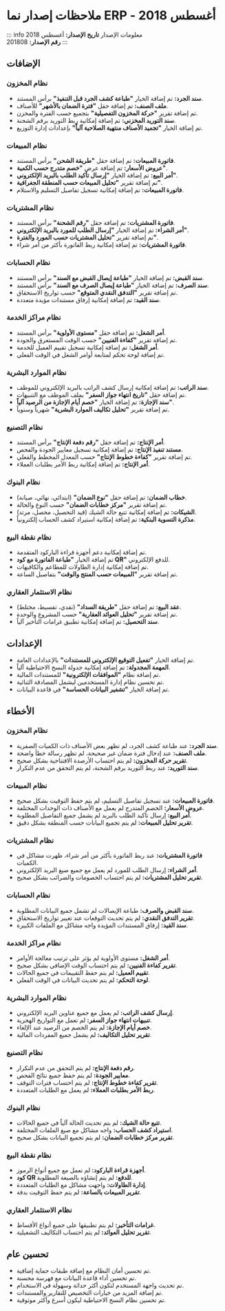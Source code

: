 <rtl>

# ملاحظات إصدار نما ERP - أغسطس 2018

::: info معلومات الإصدار
**تاريخ الإصدار:** أغسطس 2018  
**رقم الإصدار:** 201808
:::

## الإضافات

### نظام المخزون
- **سند الجرد:** تم إضافة الخيار **"طباعة كشف الجرد قبل التنفيذ"** برأس المستند.
- **ملف الصنف:** تم إضافة حقل **"فترة الضمان بالأشهر"** للأصناف.
- تم إضافة تقرير **"حركة المخزون التفصيلية"** بتجميع حسب الفترة والمخزن.
- **سند التوريد المخزني:** تم إضافة إمكانية ربط التوريد برقم الشحنة.
- تم إضافة الخيار **"تجميد الأصناف منتهية الصلاحية آلياً"** بإعدادات إدارة التوزيع.

### نظام المبيعات
- **فاتورة المبيعات:** تم إضافة حقل **"طريقة الشحن"** برأس المستند.
- **عروض الأسعار:** تم إضافة عرض **"خصم متدرج حسب الكمية"**.
- **أمر البيع:** تم إضافة الخيار **"إرسال تأكيد الطلب بالبريد الإلكتروني"**.
- تم إضافة تقرير **"تحليل المبيعات حسب المنطقة الجغرافية"**.
- **فاتورة المبيعات:** تم إضافة إمكانية تسجيل تفاصيل التسليم والاستلام.

### نظام المشتريات
- **فاتورة المشتريات:** تم إضافة حقل **"رقم الشحنة"** برأس المستند.
- **أمر الشراء:** تم إضافة الخيار **"إرسال الطلب للمورد بالبريد الإلكتروني"**.
- تم إضافة تقرير **"تحليل المشتريات حسب المورد والفترة"**.
- **فاتورة المشتريات:** تم إضافة إمكانية ربط الفاتورة بأكثر من أمر شراء.

### نظام الحسابات
- **سند القبض:** تم إضافة الخيار **"طباعة إيصال القبض مع السند"** برأس المستند.
- **سند الصرف:** تم إضافة الخيار **"طباعة إيصال الصرف مع السند"** برأس المستند.
- تم إضافة تقرير **"التدفق النقدي المتوقع"** حسب تواريخ الاستحقاق.
- **سند القيد:** تم إضافة إمكانية إرفاق مستندات مؤيدة متعددة.

### نظام مراكز الخدمة
- **أمر الشغل:** تم إضافة حقل **"مستوى الأولوية"** برأس المستند.
- تم إضافة تقرير **"كفاءة الفنيين"** حسب الوقت المستغرق والجودة.
- **أمر الشغل:** تم إضافة إمكانية تسجيل تقييم العميل للخدمة.
- تم إضافة لوحة تحكم لمتابعة أوامر الشغل في الوقت الفعلي.

### نظام الموارد البشرية
- **سند الراتب:** تم إضافة إمكانية إرسال كشف الراتب بالبريد الإلكتروني للموظف.
- تم إضافة حقل **"تاريخ انتهاء جواز السفر"** بملف الموظف مع التنبيهات.
- **سند الإجازة:** تم إضافة الخيار **"خصم أيام الإجازة من الرصيد آلياً"**.
- تم إضافة تقرير **"تحليل تكاليف الموارد البشرية"** شهرياً وسنوياً.

### نظام التصنيع
- **أمر الإنتاج:** تم إضافة حقل **"رقم دفعة الإنتاج"** برأس المستند.
- **مستند تنفيذ الإنتاج:** تم إضافة إمكانية تسجيل معايير الجودة والفحص.
- تم إضافة تقرير **"كفاءة خطوط الإنتاج"** حسب المعدل المخطط والفعلي.
- **أمر الإنتاج:** تم إضافة إمكانية ربط الأمر بطلبات العملاء.

### نظام البنوك
- **خطاب الضمان:** تم إضافة حقل **"نوع الضمان"** (ابتدائي، نهائي، صيانة).
- تم إضافة تقرير **"مركز خطابات الضمان"** حسب النوع والحالة.
- **الشيكات:** تم إضافة إمكانية تتبع حالة الشيك (قيد التحصيل، محصل، مرتد).
- **مذكرة التسوية البنكية:** تم إضافة إمكانية استيراد كشف الحساب إلكترونياً.

### نظام نقطة البيع
- تم إضافة إمكانية دعم أجهزة قراءة الباركود المتقدمة.
- تم إضافة الخيار **"طباعة الفاتورة مع كود QR"** للدفع الإلكتروني.
- تم إضافة إمكانية إدارة الطاولات للمطاعم والكافيهات.
- تم إضافة تقرير **"المبيعات حسب المنتج والوقت"** بتفاصيل الساعة.

### نظام الاستثمار العقاري
- **عقد البيع:** تم إضافة حقل **"طريقة السداد"** (نقدي، تقسيط، مختلط).
- تم إضافة تقرير **"تحليل العوائد العقارية"** حسب المشروع والوحدة.
- **سند التحصيل:** تم إضافة إمكانية تطبيق غرامات التأخير آلياً.

## الإعدادات

- تم إضافة الخيار **"تفعيل التوقيع الإلكتروني للمستندات"** بالإعدادات العامة.
- **المهمة المجدولة:** تم إضافة إمكانية جدولة النسخ الاحتياطية آلياً.
- تم إضافة نظام **"الموافقات الإلكترونية"** للمستندات المالية.
- تم تحسين نظام إدارة المستخدمين ليشمل المصادقة الثنائية.
- تم إضافة الخيار **"تشفير البيانات الحساسة"** في قاعدة البيانات.

## الأخطاء

### نظام المخزون
- **سند الجرد:** عند طباعة كشف الجرد، لم تظهر بعض الأصناف ذات الكميات الصفرية.
- **ملف الصنف:** عند إدخال فترة ضمان غير صحيحة، لم تظهر رسالة خطأ واضحة.
- **تقرير حركة المخزون:** لم يتم احتساب الأرصدة الافتتاحية بشكل صحيح.
- **سند التوريد:** عند ربط التوريد برقم الشحنة، لم يتم التحقق من عدم التكرار.

### نظام المبيعات
- **فاتورة المبيعات:** عند تسجيل تفاصيل التسليم، لم يتم حفظ التوقيت بشكل صحيح.
- **عروض الأسعار:** الخصم المتدرج لم يعمل مع الأصناف ذات الوحدات المختلفة.
- **أمر البيع:** إرسال تأكيد الطلب بالبريد لم يشمل جميع التفاصيل المطلوبة.
- **تقرير تحليل المبيعات:** لم يتم تجميع البيانات حسب المنطقة بشكل دقيق.

### نظام المشتريات
- **فاتورة المشتريات:** عند ربط الفاتورة بأكثر من أمر شراء، ظهرت مشاكل في الكميات.
- **أمر الشراء:** إرسال الطلب للمورد لم يعمل مع جميع صيغ البريد الإلكتروني.
- **تقرير تحليل المشتريات:** لم يتم احتساب الخصومات والضرائب بشكل صحيح.

### نظام الحسابات
- **سند القبض والصرف:** طباعة الإيصالات لم تشمل جميع البيانات المطلوبة.
- **تقرير التدفق النقدي:** لم يتم تحديث التوقعات عند تغيير تواريخ الاستحقاق.
- **سند القيد:** إرفاق المستندات المؤيدة واجه مشاكل مع الملفات الكبيرة.

### نظام مراكز الخدمة
- **أمر الشغل:** مستوى الأولوية لم يؤثر على ترتيب معالجة الأوامر.
- **تقرير كفاءة الفنيين:** لم يتم احتساب الوقت الإضافي بشكل صحيح.
- **تقييم العميل:** لم يتم حفظ التقييمات في جميع الحالات.
- **لوحة التحكم:** لم يتم تحديث البيانات في الوقت الفعلي.

### نظام الموارد البشرية
- **إرسال كشف الراتب:** لم يعمل مع جميع عناوين البريد الإلكتروني.
- **تنبيهات انتهاء جواز السفر:** لم تعمل مع التواريخ الهجرية.
- **خصم أيام الإجازة:** لم يتم الخصم من الرصيد عند الإلغاء.
- **تقرير تحليل التكاليف:** لم يشمل جميع المفردات المالية.

### نظام التصنيع
- **رقم دفعة الإنتاج:** لم يتم التحقق من عدم التكرار.
- **معايير الجودة:** لم يتم حفظ جميع نتائج الفحص.
- **تقرير كفاءة خطوط الإنتاج:** لم يتم احتساب فترات التوقف.
- **ربط الأمر بطلبات العملاء:** لم يعمل مع الطلبات المتعددة.

### نظام البنوك
- **تتبع حالة الشيك:** لم يتم تحديث الحالة آلياً في جميع الحالات.
- **استيراد كشف الحساب:** واجه مشاكل مع صيغ الملفات المختلفة.
- **تقرير مركز خطابات الضمان:** لم يتم تجميع البيانات بشكل صحيح.

### نظام نقطة البيع
- **أجهزة قراءة الباركود:** لم تعمل مع جميع أنواع الرموز.
- **كود QR للدفع:** لم يتم إنشاؤه بالصيغة المطلوبة.
- **إدارة الطاولات:** واجهت مشاكل مع الطلبات المتعددة.
- **تقرير المبيعات بالساعة:** لم يتم حفظ التوقيت بدقة.

### نظام الاستثمار العقاري
- **غرامات التأخير:** لم يتم تطبيقها على جميع أنواع الأقساط.
- **تقرير تحليل العوائد:** لم يتم احتساب التكاليف التشغيلية.

## تحسين عام

- تم تحسين أمان النظام مع إضافة طبقات حماية إضافية.
- تم تحسين أداء قاعدة البيانات مع فهرسة محسنة.
- تم تحديث واجهة المستخدم لتكون أكثر حداثة وسهولة في الاستخدام.
- تم إضافة المزيد من خيارات التخصيص للتقارير والمستندات.
- تم تحسين نظام النسخ الاحتياطية ليكون أسرع وأكثر موثوقية.

</rtl>